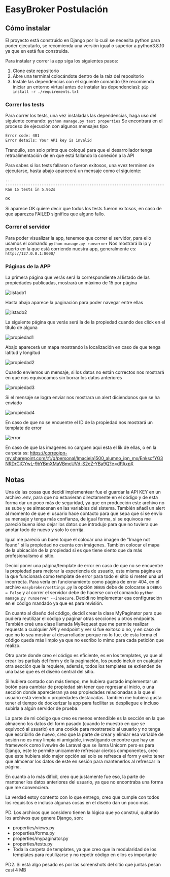 # EasyBroker Postulación
## Cómo instalar
El proyecto está construido en Django por lo cuál se necesita python para poder ejecutarlo, se recomienda una versión igual o superior a python3.8.10 ya que en está fue construida.

Para instalar y correr la app siga los siguientes pasos:
1. Clone este repositorio
1. Abre una terminal colocándote dentro de la raiz del repositorio 
1. Instale las dependencias con el siguiente comando (Se recomienda iniciar un entorno virtual antes de instalar las dependencias):
`pip install -r ./requirements.txt`

### Correr los tests
Para correr los tests, una vez instaladas las dependencias, haga uso del siguiente comando:
`python manage.py test properties`
 Se encontrará en el proceso de ejecución con algunos mensajes tipo
 ```bash
Error code: 401
Error details: Your API key is invalid
```
Tranquilo, son solo prints que coloqué para que el desarrollador tenga retroalimentación de en que está fallando la conexión a la API

Para sabes si los tests fallaron o fueron exitosos, una vvez terminen de ejecutarse, hasta abajo aparecerá un mensaje como el siguiente:

```bash
...
----------------------------------------------------------------------
Ran 15 tests in 5.962s

OK
```
Si aparece OK quiere decir que todos los tests fueron exitosos, en caso de que aparezca FAILED significa que alguno fallo.

### Correr el servidor
Para poder visualizar la app, tenemos que correr el servidor, para ello usamos el comando
`python manage.py runserver`
Nos mostrará la ip y puerto en la que está corriendo nuestra app, generalmente es:
`http://127.0.0.1:8000/`

### Páginas de la APP
La primera página que verás será la correspondiente al listado de las propiedades publicadas, mostrará un máximo de 15 por página

![listado1](https://github.com/r-maciel/easybroker/blob/main/ss/lista_propiedades.png?raw=True "listado1")

Hasta abajo aparece la paginación para poder navegar entre ellas

![listado2](https://github.com/r-maciel/easybroker/blob/main/ss/lista_propiedades2.png?raw=True "listado2")

La siguiente página que verás será la de la propiedad cuando des click en el título de alguna

![propiedad1](https://github.com/r-maciel/easybroker/blob/main/ss/propiedad1.png?raw=True "propiedad1")

Abajo aparecerá un mapa mostrando la localización en caso de que tenga latitud y longitud

![propiedad2](https://github.com/r-maciel/easybroker/blob/main/ss/propiedad2.png?raw=True "propiedad2")

Cuando enviemos un mensaje, si los datos no están correctos nos mostrará en que nos equivocamos sin borrar los datos anteriores

![propiedad3](https://github.com/r-maciel/easybroker/blob/main/ss/propiedad3.png?raw=True "propiedad3")

Si el mensaje se logra enviar nos mostrara un alert diciendonos que se ha enviado

![propiedad4](https://github.com/r-maciel/easybroker/blob/main/ss/propiedad4.png?raw=True "propiedad4")

En caso de que no se encuentre el ID de la propiedad nos mostrará un template de error

![error](https://github.com/r-maciel/easybroker/blob/main/ss/error.png?raw=True "error")

En caso de que las imagenes no carguen aqui esta el lik de ellas, o en la carpeta ss: https://correoipn-my.sharepoint.com/:f:/g/personal/lmaciela1500_alumno_ipn_mx/EnkscfYG3NRDrCiCYwL-9bYBmXMaVBmcUVd-S2eZ-YBa9Q?e=dPAxpX

## Notas
Una de las cosas que decidí implementear fue el guardar la API KEY en un archivo .env, para que no estuvieran directamente en el código y de esta forma dar un poco más de seguridad, ya que en producción este archivo no se sube y se almacenan en las variables del sistema.
También añadí un alert al momento de que el usuario hace contacto para que sepa que sí se envío su mensaje y tenga más confianza, de igual forma, si se equivoca me pareció buena idea dejar los datos que introdujo para que no tuviera que anotar todo de nuevo y solo lo corrija.

Igual me pareció un buen toque el colocar una imagen de "Image not found" si la propiedad no cuenta con imágenes. También colocar el mapa de la ubicación de la propiedad si es que tiene siento que da más profesionalismo al sitio.

Decidí poner una página/template de error en caso de que no se encuentre la propiedad para mejorar la experiencia de usuario, esta misma página es la que funcionará como template de error para todo el sitio si meten una url incorrecta. Para verla en funcionamiento como página de error 404, en el archivo `easybroker/settings.p`y la opción `DEBUG` debe de colocarse a `DEBUG = False` y al correr el servidor debe de hacerse con el comando `python manage.py runserver --insecure`. Decidí no implementar esa configuración en el código mandado ya que es para revisión.

En cuanto al diseño del código, decidí crear la clase MyPaginator para que pudiera reutilizar el código y paginar otras secciones u otros endpoints. También creé una clase llamada MyRequest que me permite realizar requests a cualquier API y endpoint y ver si fue exitoso o no, y en caso de que no lo sea mostrar al desarrollador porque no lo fue, de esta forma el código queda más limpio ya que no escribo lo mimo para cada petición que realizo.

Otra parte donde creo el código es eficiente, es en los templates, ya que al crear los partials del form y de la paginación, los puedo incluir en cualquier otra sección que la requiere, además, todos los templates se extienden de una base que es el diseño central del sitio.

Si hubiera contado con más tiempo, me hubiera gustado implementar un botón para cambiar de propiedad sin tener que regresar al inicio, o una sección donde aparecieran ya sea propiedades relacionadas a la que el usuario está viendo o propiedades destacadas. También me hubiera gusta tener el tiempo de dockerizar la app para facilitar su despliegue e incluso subirla a algún servidor de prueba.

La parte de mi código que creo es menos entendible es la sección en la que almaceno los datos del form pasado (cuando le muestro en que se equivocó al usuario) en una cookie para mostrarselo al usuario y no tenga que escribirlo de nuevo, creo que la parte de crear y elimiar esa variable de sesión no es muy limpia ni amigable, investigando encontre que hay un framework como livewire de Laravel que se llama Unicorn pero es para Django, este te permite unicamente refrescar ciertos componentes, creo que este hubiera sido mejor opción así solo se refresca el form y evito tener que almcenar los datos de este en sesión para mantenerlos al refrescar la página.

En cuanto a lo más dificil, creo que justamente fue eso,  la parte de mantener los datos anteriores del usuario, ya que no encontraba una forma que me convenciera.

La verdad estoy contento con lo que entrego, creo que cumple con todos los requisitos e incluso algunas cosas en el diseño dan un poco más.

PD. Los archivos que considero tienen la lógica que yo construí, quitando los archivos que genera Django, son:
- properties/views.py
- properties/forms.py
- properties/mypaginator.py
- properties/tests.py
- Toda la carpeta de templates, ya que creo que la modularidad de los templates para reutilizarse y no repetir código en ellos es importante

PD2. Si está algo pesado es por las screenshots del sitio que juntas pesan casi 4 MB